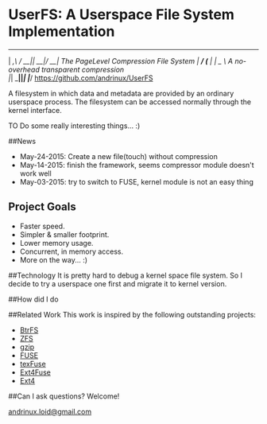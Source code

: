 # UserFS: A Userspace File System Implementation 
 ____   ___  ___  ___               
|  _,\ / __|| __|/ __|              The PageLevel Compression File System
|  __/  (__ | _| \__ \              A no-overhead transparent compression   
|_|    \___||_|  |___/              https://github.com/andrinux/UserFS             

A filesystem in which data and metadata are provided by an ordinary
userspace process.  The filesystem can be accessed normally through
the kernel interface.

TO Do some really interesting things...
:)

##News
* May-24-2015: Create a new file(touch) without compression
* May-14-2015: finish the framework, seems compressor module doesn't work well
* May-03-2015: try to switch to FUSE, kernel module is not an easy thing

## Project Goals
* Faster speed.
* Simpler & smaller footprint.
* Lower memory usage.
* Concurrent, in memory access.
* More on the way... :)

##Technology
It is pretty hard to debug a kernel space file system. So I decide to try a userspace one first and migrate it to kernel version.


##How did I do

##Related Work
This work is inspired by the following outstanding projects:
- [BtrFS](https://btrfs.wiki.kernel.org/index.php/Main_Page)
- [ZFS](https://github.com/zfsonlinux/zfs)
- [gzip](http://www.gzip.org/)
- [FUSE](http://fuse.sourceforge.net/)
- [texFuse](https://github.com/tex/fusecompress)
- [Ext4Fuse](https://github.com/gerard/ext4fuse)
- [Ext4](https://github.com/torvalds/linux/tree/master/fs/ext4)

##Can I ask questions?
Welcome! 

andrinux.loid@gmail.com
